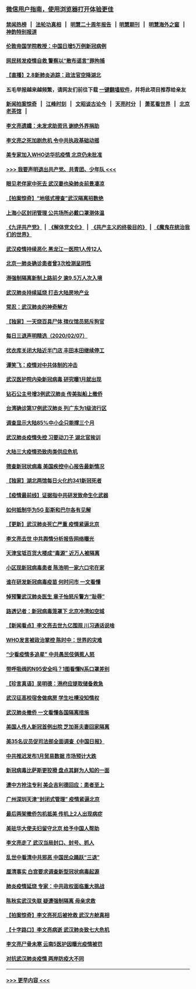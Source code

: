 ### [微信用户指南，使用浏览器打开体验更佳](https://github.com/gfw-breaker/banned-news1/blob/master/indexes/wechat-guide.md?t=0)
#### [禁闻热榜](热点新闻.md?t=0)  &nbsp;&nbsp;|&nbsp;&nbsp; [法轮功真相](https://github.com/gfw-breaker/truth/blob/master/README.md?t=0) &nbsp;&nbsp;|&nbsp;&nbsp; [明慧二十周年报告](https://github.com/gfw-breaker/mh-reports/blob/master/README.md?t=0) &nbsp;&nbsp;|&nbsp;&nbsp;[明慧期刊](https://github.com/gfw-breaker/mh-qikan) &nbsp;&nbsp;|&nbsp;&nbsp; [明慧海外之窗](https://github.com/gfw-breaker/mh-news/blob/master/README.md?t=0) &nbsp;&nbsp;|&nbsp;&nbsp; [神韵特别报道](https://github.com/gfw-breaker/mh-news/blob/master/shenyun.md?t=0)
#### [伦敦帝国学院教授：中国日增5万例新冠病例](../pages/nsc413/n11854174.md?t=02090022) 
#### [网民转发疫情自救 警察以“散布谣言”罪拘捕](../pages/nsc413/n11854110.md?t=02090022) 
#### [【直播】2.8新肺炎追踪：政法官空降湖北](../pages/nsc413/n11854028.md?t=02090022) 
#### 五毛举报越来越频繁，请网友们前往下载 [一键翻墙软件](https://github.com/gfw-breaker/ssr-accounts)，并将此项目推荐给亲友
#### [新闻拍案惊奇](https://github.com/gfw-breaker/banned-news1/blob/master/pages/link4.md) &nbsp;&nbsp;|&nbsp;&nbsp; [江峰时刻](https://github.com/gfw-breaker/banned-news1/blob/master/pages/link4.md) &nbsp;&nbsp;|&nbsp;&nbsp; [文昭谈古论今](https://github.com/gfw-breaker/banned-news1/blob/master/pages/link4.md) &nbsp;&nbsp;|&nbsp;&nbsp; [天亮时分](https://github.com/gfw-breaker/banned-news1/blob/master/pages/link4.md) &nbsp;&nbsp;|&nbsp;&nbsp; [萧茗看世界](https://github.com/gfw-breaker/banned-news1/blob/master/pages/link4.md) &nbsp;&nbsp;|&nbsp;&nbsp; [北京老茶馆](https://github.com/gfw-breaker/banned-news1/blob/master/pages/link4.md) &nbsp;&nbsp;|&nbsp;&nbsp; 
#### [李文亮遗孀：未发求助资讯 谢绝外界捐助](../pages/nsc413/n11854067.md?t=02090022) 
#### [李文亮之死加剧危机 令中共执政基础动摇](../pages/nsc413/n11854003.md?t=02090022) 
#### [美专家加入WHO访华抗疫情 北京仍未批准](../pages/nsc413/n11854043.md?t=02090022) 
#### [>>> 我要声明退出共产党、共青团、少年队 <<<](https://github.com/begood0513/goodnews/blob/master/quit/letter.md) 
#### [眼见老伴家中死去 武汉妻也染肺炎前景凄凉](../pages/nsc413/n11854040.md?t=02090022) 
#### [【拍案惊奇】“地毯式搜查”武汉隔离招数绝](../pages/nsc413/n11853334.md?t=02090022) 
#### [上海小区封闭管理 公共场所必戴口罩测体温](../pages/nsc413/n11853846.md?t=02090022) 
#### [《九评共产党》](https://github.com/begood0513/9ping.md/blob/master/README.md) &nbsp;|&nbsp; [《解体党文化》](../../../../jtdwh.md/blob/master/README.md)  &nbsp;|&nbsp; [《共产主义的终极目的》](../../../../gczydzjmd.md/blob/master/README.md) &nbsp;|&nbsp; [《魔鬼在统治我们的世界》](../../../../mgztzwmdsj.md/blob/master/README.md) 
#### [武汉疫情持续恶化 黑龙江一医院1人传12人](../pages/nsc413/n11853839.md?t=02090022) 
#### [北京一肺炎确诊患者曾3次检测呈阴性](../pages/nsc413/n11853772.md?t=02090022) 
#### [港强制隔离新制上路前夕 逾9.5万人次入境](../pages/nsc413/n11853708.md?t=02090022) 
#### [武汉肺炎持续延烧 打击大陆房地产业](../pages/nsc413/n11853405.md?t=02090022) 
#### [常忍：武汉肺炎的神奇解方](../pages/nsc413/n11853413.md?t=02090022) 
#### [【独家】一天烧百具尸体 殡仪馆员怒斥狗官](../pages/nsc413/n11853323.md?t=02090022) 
#### [每日三退声明精选（2020/02/07）](../pages/nsc413/n11853462.md?t=02090022) 
#### [优衣库关闭大陆近半门店 丰田本田继续停工](../pages/nsc413/n11853213.md?t=02090022) 
#### [谭笑飞：疫情对中共体制的冲击](../pages/nsc413/n11853341.md?t=02090022) 
#### [武汉医护院内染新冠病毒 研究曝1月就出现](../pages/nsc413/n11852928.md?t=02090022) 
#### [钻石公主号增3例武汉肺炎 传美拟船上撤侨](../pages/nsc413/n11853240.md?t=02090022) 
#### [台湾确诊第17例武汉肺炎 列广东为1级流行区](../pages/nsc413/n11853182.md?t=02090022) 
#### [调查显示大陆85%中小企只能撑三个月](../pages/nsc413/n11853086.md?t=02090022) 
#### [武汉肺炎疫情失控 习要动刀子 湖北官挨训](../pages/nsc413/n11851103.md?t=02090022) 
#### [大陆三大疫情恐致肉类供应危机](../pages/nsc413/n11852769.md?t=02090022) 
#### [筛查新冠状病毒 美国疾控中心报告最新情况](../pages/nsc413/n11853070.md?t=02090022) 
#### [【独家】湖北两馆每日火化约341新冠死者](../pages/nsc413/n11845444.md?t=02090022) 
#### [【疫情最前线】证据指中共研发致命生化武器](../pages/nsc413/n11853087.md?t=02090022) 
#### [如何抵制华为5G 彭斯和巴尔各有见解](../pages/nsc413/n11852535.md?t=02090022) 
#### [【更新】武汉肺炎死亡严重 疫情紧逼北京](../pages/nsc413/n11801312.md?t=02090022) 
#### [李文亮去世 中共舆情分析报告网络曝光](../pages/nsc413/n11852868.md?t=02090022) 
#### [天津宝坻百货大楼成“毒源” 近万人被隔离](../pages/nsc413/n11852839.md?t=02090022) 
#### [小区现新冠病毒患者 陈浩明一家六口宅在家](../pages/nsc413/n11852799.md?t=02090022) 
#### [谁在研发新冠病毒疫苗 何时问市 一文看懂](../pages/nsc413/n11852840.md?t=02090022) 
#### [悼预警武汉肺炎医生 章子怡怒斥警方“耻辱”](../pages/nsc413/n11852148.md?t=02090022) 
#### [路透记者：新冠病毒笼罩下 北京冷清如空城](../pages/nsc413/n11852835.md?t=02090022) 
#### [【新闻看点】李文亮去世九亿围观 川习通话说啥](../pages/nsc413/n11852360.md?t=02090022) 
#### [WHO发言被政治掌控 陈时中：世界的灾难](../pages/nsc413/n11851740.md?t=02090022) 
#### [“少看疫情多追星” 中共愚民伎俩惹人怒](../pages/nsc413/n11852499.md?t=02090022) 
#### [带呼吸阀的N95安全吗？1图看懂N系口罩差别](../pages/nsc413/n11846752.md?t=02090022) 
#### [【珍言真语】吴明德：港府应提取储备救急](../pages/nsc413/n11852734.md?t=02090022) 
#### [武汉征高校宿舍做病房 学生吐槽没知情权](../pages/nsc413/n11852555.md?t=02090022) 
#### [武汉肺炎撤侨 一文看懂各国隔离措施](../pages/nsc413/n11844216.md?t=02090022) 
#### [美国人传人新冠首例出院 芝加哥夫妻回家隔离](../pages/nsc413/n11852452.md?t=02090022) 
#### [美35名议员促司法部全面调查《中国日报》](../pages/nsc413/n11852435.md?t=02090022) 
#### [中共推迟发布1月贸易数据 市场预计大跌](../pages/nsc413/n11852380.md?t=02090022) 
#### [新冠病毒比萨斯更狡猾 盘点其鲜为人知的一面](../pages/nsc413/n11851114.md?t=02090022) 
#### [遭中方抢注专利 美企吉利德回应：患者至上](../pages/nsc413/n11852037.md?t=02090022) 
#### [广州深圳天津“封闭式管理” 疫情紧逼北京](../pages/nsc413/n11852246.md?t=02090022) 
#### [最后两架撤侨包机抵美 传机上2人出现病症](../pages/nsc413/n11852173.md?t=02090022) 
#### [美驻华大使夫妇留守北京 给予中国人帮助](../pages/nsc413/n11852165.md?t=02090022) 
#### [李文亮走了 武汉当局封口、封号、抓人](../pages/nsc413/n11852108.md?t=02090022) 
#### [乱世中看清中共邪恶 中国民众踊跃“三退”](../pages/nsc413/n11835515.md?t=02090022) 
#### [厘清事实 白宫要求调查新型冠状病毒起源](../pages/nsc413/n11852106.md?t=02090022) 
#### [肺炎疫情延烧 专家：中共政权面临重大挑战](../pages/nsc413/n11851884.md?t=02090022) 
#### [陈秋实武汉失联 疑遭强制隔离 母亲求救](../pages/nsc413/n11851944.md?t=02090022) 
#### [【拍案惊奇】李文亮死后被抢救 武汉方舱真相](../pages/nsc413/n11851958.md?t=02090022) 
#### [【十字路口】李文亮病逝 武汉肺炎致七大危机](../pages/nsc413/n11850690.md?t=02090022) 
#### [李文亮尸骨未寒 云南5医护因曝光疫情被罚](../pages/nsc413/n11851761.md?t=02090022) 
#### [对抗武汉肺炎疫情 两岸防疫大不同](../pages/nsc413/n11846318.md?t=02090022) 

----
#### [ >>> 更早内容 <<< ](../indexes/nsc413-earlier.md)
